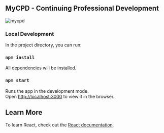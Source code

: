 ## MyCPD - Continuing Professional Development

![mycpd](https://user-images.githubusercontent.com/17013371/64925397-5d1d0900-d809-11e9-990e-95cbc62916a3.jpg)


### Local Development

In the project directory, you can run:

### `npm install`

All dependencies will be installed.

### `npm start`

Runs the app in the development mode.<br>
Open [http://localhost:3000](http://localhost:3000) to view it in the browser.


## Learn More

To learn React, check out the [React documentation](https://reactjs.org/).